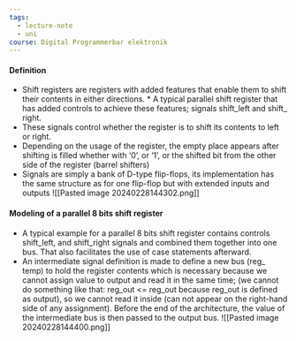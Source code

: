 ```yaml
---
tags:
  - lecture-note
  - uni
course: Digital Programmerbar elektronik
---
```

#### Definition
* Shift registers are registers with added features that enable them to shift their contents in either directions. * A typical parallel shift register that has added controls to achieve these features; signals shift_left and shift_ right.
* These signals control whether the register is to shift its contents to left or right.
* Depending on the usage of the register, the empty place appears after shifting is filled whether with ‘0’, or ‘1’, or the shifted bit from the other side of the register (barrel shifters)
* Signals are simply a bank of D-type flip-flops, its implementation has the same structure as for one flip-flop but with extended inputs and outputs
![[Pasted image 20240228144302.png]]

#### Modeling of a parallel 8 bits shift register
* A typical example for a parallel 8 bits shift register contains controls shift_left, and shift_right signals and combined them together into one bus. That also facilitates the use of case statements afterward.
* An intermediate signal definition is made to define a new bus (reg_ temp) to hold the register contents which is necessary because we cannot assign value to output and read it in the same time; (we cannot do something like that: reg_out <= reg_out because reg_out is defined as output), so we cannot read it inside (can not appear on the right-hand side of any assignment). Before the end of the architecture, the value of the intermediate bus is then passed to the output bus.
![[Pasted image 20240228144400.png]]
